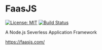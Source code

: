 # FaasJS

[![License: MIT](https://img.shields.io/npm/l/faasjs.svg)](https://github.com/faasjs/faasjs/blob/master/packages/faasjs/LICENSE)
[![Build Status](https://img.shields.io/travis/com/faasjs/faasjs.svg)](https://travis-ci.com/faasjs/faasjs)

A Node.js Severless Application Framework

https://faasjs.com/
